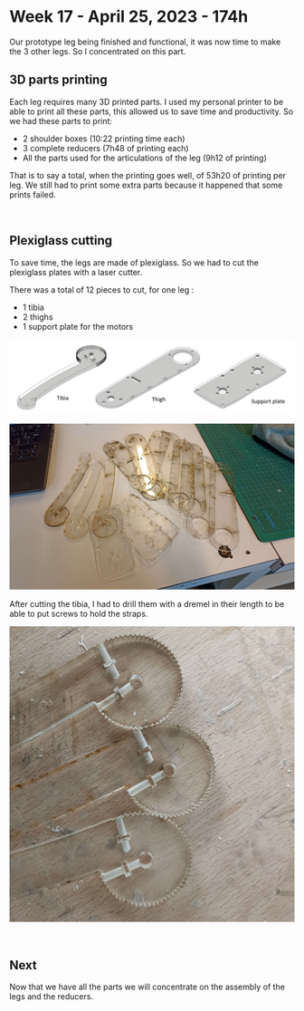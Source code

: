 # Week 17 - April 25, 2023 - 174h

Our prototype leg being finished and functional, it was now time to make the 3 other legs. So I concentrated on this part.

## 3D parts printing

Each leg requires many 3D printed parts. I used my personal printer to be able to print all these parts, this allowed us to save time and productivity. So we had these parts to print:

- 2 shoulder boxes (10:22 printing time each) 
- 3 complete reducers (7h48 of printing each)
- All the parts used for the articulations of the leg (9h12 of printing)

That is to say a total, when the printing goes well, of 53h20 of printing per leg. We still had to print some extra parts because it happened that some prints failed.

<br>

## Plexiglass cutting

To save time, the legs are made of plexiglass. So we had to cut the plexiglass plates with a laser cutter.

There was a total of 12 pieces to cut, for one leg :

- 1 tibia
- 2 thighs
- 1 support plate for the motors

![parts list](assets/session_21/parts_list.png)

![cutting parts](assets/session_21/cutting_parts.png)

After cutting the tibia, I had to drill them with a dremel in their length to be able to put screws to hold the straps.

![tibia holes](assets/session_21/tibia.png)

<br>

## Next

Now that we have all the parts we will concentrate on the assembly of the legs and the reducers.